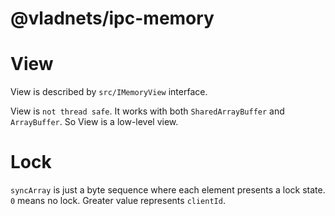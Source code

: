 # @vladnets/ipc-memory

# View
View is described by `src/IMemoryView` interface.

View is `not thread safe`. It works with both `SharedArrayBuffer` and `ArrayBuffer`.
So View is a low-level view.

# Lock
`syncArray` is just a byte sequence where each element presents a lock state.
`0` means no lock. Greater value represents `clientId`.
